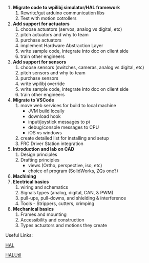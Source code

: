 

1. **Migrate code to wpilibj simulator/HAL framework**
    1. Rewrite/gut arduino communication libs
    1. Test with motion cotrollers
1. **Add support for actuators**
    1. choose actuators (servos, analog vs digital, etc)
    1. pitch actuators and why to team
    1. purchase actuators
    1. implement Hardware Abstraction Layer
    1. write sample code, integrate into doc on client side
    1. train other engineers
1. **Add support for sensors**
    1. choose sensors (switches, cameras, analog vs digital, etc)
    1. pitch sensors and why to team
    1. purchase sensors
    1. write wpilibj override
    1. write sample code, integrate into doc on client side
    1. train other engineers
1. **Migrate to VSCode**
    1. move web services for build to local machine
        - JVM build locally
        - download hook
        - input/joystick messages to pi
        - debug/console messages to CPU
        - iOS vs windows
    1. create detailed list for installing and setup
    1. FRC Driver Station integration
1. **Introduction and lab on CAD**
    1. Design principles
    1. Drafting principles
        - views (Ortho, perspective, iso, etc)
        - choice of program (SolidWorks, ZQs one?)
1. **Machining**
1. **Electrical basics**
    1. wiring and schematics
    1. Signals types (analog, digital, CAN, & PWM)
    1. pull-ups, pull-downs, and shielding & interference
    1. Tools - Strippers, cutters, crimping
1. **Mechanical basics**
    1. Frames and mounting
    1. Accessibility and construction
    1. Types actuators and motions they create


Useful Links:

[HAL](https://first.wpi.edu/FRC/roborio/release/docs/cpp/annotated.html)

[HALUtil](https://first.wpi.edu/FRC/roborio/release/docs/java/edu/wpi/first/wpilibj/hal/HALUtil.html)
